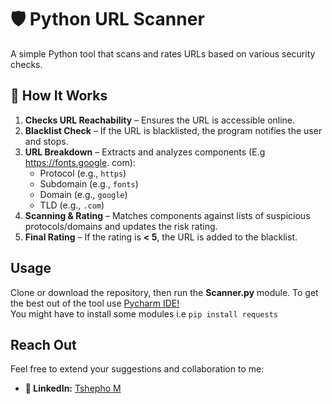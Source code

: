# 🛡️ Python URL Scanner  

A simple Python tool that scans and rates URLs based on various security checks.  

## 🚀 How It Works  
1. **Checks URL Reachability** – Ensures the URL is accessible online.  
2. **Blacklist Check** – If the URL is blacklisted, the program notifies the user and stops.  
3. **URL Breakdown** – Extracts and analyzes components (E.g https://fonts.google. com):
   - Protocol (e.g., `https`)  
   - Subdomain (e.g., `fonts`)  
   - Domain (e.g., `google`)  
   - TLD (e.g., `.com`)  
4. **Scanning & Rating** – Matches components against lists of suspicious protocols/domains and updates the risk rating.  
5. **Final Rating** – If the rating is **< 5**, the URL is added to the blacklist. 

## Usage
Clone or download the repository, then run the **Scanner.py** module. To get the best out of the tool use [Pycharm IDE!](https://www.jetbrains.com/pycharm/)  
You might have to install some modules i.e ```pip install requests``` 

## Reach Out
Feel free to extend your suggestions and collaboration to me:
- **🔗 LinkedIn:** [Tshepho M](www.linkedin.com/in/tshepho-madubanya-188aa3251)  
